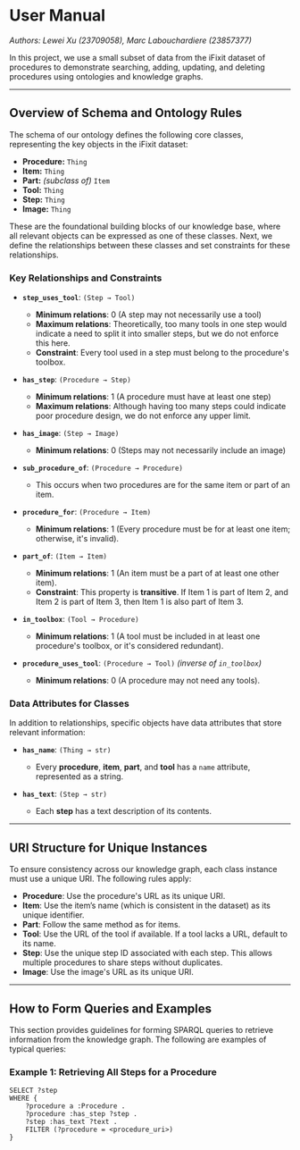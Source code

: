 # User Manual  
*Authors: Lewei Xu (23709058), Marc Labouchardiere (23857377)*  

In this project, we use a small subset of data from the iFixit dataset of procedures to demonstrate searching, adding, updating, and deleting procedures using ontologies and knowledge graphs.

---

## Overview of Schema and Ontology Rules  

The schema of our ontology defines the following core classes, representing the key objects in the iFixit dataset:  

- **Procedure:** `Thing`
- **Item:** `Thing`
- **Part:** _(subclass of)_ `Item`
- **Tool:** `Thing`
- **Step:** `Thing`
- **Image:** `Thing`

These are the foundational building blocks of our knowledge base, where all relevant objects can be expressed as one of these classes. Next, we define the relationships between these classes and set constraints for these relationships.

### Key Relationships and Constraints  
- **`step_uses_tool`**: `(Step → Tool)`  
    - **Minimum relations**: 0 (A step may not necessarily use a tool)  
    - **Maximum relations**: Theoretically, too many tools in one step would indicate a need to split it into smaller steps, but we do not enforce this here.  
    - **Constraint**: Every tool used in a step must belong to the procedure's toolbox.  
      
- **`has_step`**: `(Procedure → Step)`  
    - **Minimum relations**: 1 (A procedure must have at least one step)  
    - **Maximum relations**: Although having too many steps could indicate poor procedure design, we do not enforce any upper limit.  

- **`has_image`**: `(Step → Image)`  
    - **Minimum relations**: 0 (Steps may not necessarily include an image)  

- **`sub_procedure_of`**: `(Procedure → Procedure)`  
    - This occurs when two procedures are for the same item or part of an item.

- **`procedure_for`**: `(Procedure → Item)`  
    - **Minimum relations**: 1 (Every procedure must be for at least one item; otherwise, it's invalid).  

- **`part_of`**: `(Item → Item)`  
    - **Minimum relations**: 1 (An item must be a part of at least one other item).  
    - **Constraint**: This property is **transitive**. If Item 1 is part of Item 2, and Item 2 is part of Item 3, then Item 1 is also part of Item 3.  

- **`in_toolbox`**: `(Tool → Procedure)`  
    - **Minimum relations**: 1 (A tool must be included in at least one procedure's toolbox, or it's considered redundant).  

- **`procedure_uses_tool`**: `(Procedure → Tool)` _(inverse of `in_toolbox`)_  
    - **Minimum relations**: 0 (A procedure may not need any tools).

### Data Attributes for Classes  
In addition to relationships, specific objects have data attributes that store relevant information:

- **`has_name`**: `(Thing → str)`  
    - Every **procedure**, **item**, **part**, and **tool** has a `name` attribute, represented as a string.  

- **`has_text`**: `(Step → str)`  
    - Each **step** has a text description of its contents.

---

## URI Structure for Unique Instances  

To ensure consistency across our knowledge graph, each class instance must use a unique URI. The following rules apply:

- **Procedure**: Use the procedure's URL as its unique URI.
- **Item**: Use the item’s name (which is consistent in the dataset) as its unique identifier.
- **Part**: Follow the same method as for items.
- **Tool**: Use the URL of the tool if available. If a tool lacks a URL, default to its name.
- **Step**: Use the unique step ID associated with each step. This allows multiple procedures to share steps without duplicates.
- **Image**: Use the image's URL as its unique URI.

---

## How to Form Queries and Examples  

This section provides guidelines for forming SPARQL queries to retrieve information from the knowledge graph. The following are examples of typical queries:

### Example 1: Retrieving All Steps for a Procedure
```sparql
SELECT ?step
WHERE {
    ?procedure a :Procedure .
    ?procedure :has_step ?step .
    ?step :has_text ?text .
    FILTER (?procedure = <procedure_uri>)
}
